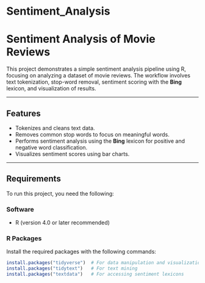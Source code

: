 # Sentiment_Analysis

# Sentiment Analysis of Movie Reviews

This project demonstrates a simple sentiment analysis pipeline using R, focusing on analyzing a dataset of movie reviews. The workflow involves text tokenization, stop-word removal, sentiment scoring with the **Bing** lexicon, and visualization of results.

---

## Features
- Tokenizes and cleans text data.
- Removes common stop words to focus on meaningful words.
- Performs sentiment analysis using the **Bing** lexicon for positive and negative word classification.
- Visualizes sentiment scores using bar charts.

---

## Requirements

To run this project, you need the following:

### Software
- R (version 4.0 or later recommended)

### R Packages
Install the required packages with the following commands:
```R
install.packages("tidyverse")  # For data manipulation and visualization
install.packages("tidytext")   # For text mining
install.packages("textdata")   # For accessing sentiment lexicons
